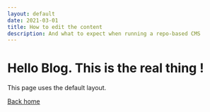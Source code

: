 ```yaml
---
layout: default
date: 2021-03-01
title: How to edit the content
description: And what to expect when running a repo-based CMS
---
```


# Hello Blog. This is the real thing !

This page uses the default layout.

[Back home](/)
